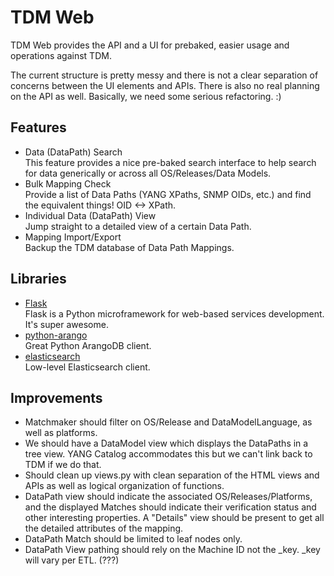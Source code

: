 # TDM Web
TDM Web provides the API and a UI for prebaked, easier usage and operations against TDM.

The current structure is pretty messy and there is not a clear separation of concerns between the UI elements and APIs. There is also no real planning on the API as well. Basically, we need some serious refactoring. :)

## Features
* Data (DataPath) Search  
This feature provides a nice pre-baked search interface to help search for data generically or across all OS/Releases/Data Models.
* Bulk Mapping Check  
Provide a list of Data Paths (YANG XPaths, SNMP OIDs, etc.) and find the equivalent things! OID <-> XPath.
* Individual Data (DataPath) View  
Jump straight to a detailed view of a certain Data Path.
* Mapping Import/Export  
Backup the TDM database of Data Path Mappings.

## Libraries
* [Flask](http://flask.pocoo.org/)  
Flask is a Python microframework for web-based services development. It's super awesome.
* [python-arango](https://github.com/joowani/python-arango)  
Great Python ArangoDB client.
* [elasticsearch](https://github.com/elastic/elasticsearch-py)  
Low-level Elasticsearch client.

## Improvements
* Matchmaker should filter on OS/Release and DataModelLanguage, as well as platforms.
* We should have a DataModel view which displays the DataPaths in a tree view. YANG Catalog accommodates this but we can't link back to TDM if we do that.
* Should clean up views.py with clean separation of the HTML views and APIs as well as logical organization of functions.
* DataPath view should indicate the associated OS/Releases/Platforms, and the displayed Matches should indicate their verification status and other interesting properties. A "Details" view should be present to get all the detailed attributes of the mapping.
* DataPath Match should be limited to leaf nodes only.
* DataPath View pathing should rely on the Machine ID not the _key. _key will vary per ETL. (???)
